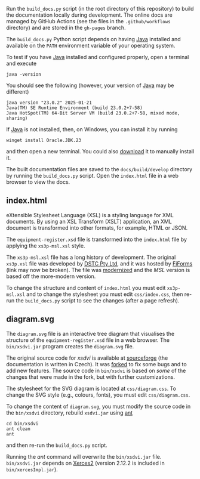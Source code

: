 Run the `build_docs.py` script (in the root directory of this repository)
to build the documentation locally during development. The online docs are
managed by GitHub Actions (see the files in the `.github/workflows` directory)
and are stored in the `gh-pages` branch.

The `build_docs.py` Python script depends on having [Java] installed
and available on the `PATH` environment variable of your operating system.

To test if you have [Java] installed and configured properly, open a
terminal and execute

```shell
java -version
```

You should see the following (however, your version of [Java] may be different)

```console
java version "23.0.2" 2025-01-21
Java(TM) SE Runtime Environment (build 23.0.2+7-58)
Java HotSpot(TM) 64-Bit Server VM (build 23.0.2+7-58, mixed mode, sharing)
```

If [Java] is not installed, then, on Windows, you can install it by running

```shell
winget install Oracle.JDK.23
```
and then open a new terminal. You could also [download][Java] it to manually install it.

The built documentation files are saved to the `docs/build/develop` directory by running 
the `build_docs.py` script. Open the `index.html` file in a web browser to view the docs.

## index.html
eXtensible Stylesheet Language (XSL) is a styling language for XML documents.
By using an XSL Transform (XSLT) application, an XML document is transformed
into other formats, for example, HTML or JSON.

The `equipment-register.xsd` file is transformed into the `index.html`
file by applying the `xs3p-msl.xsl` style.

The `xs3p-msl.xsl` file has a long history of development. The original
`xs3p.xsl` file was developed by 
[DSTC Pty Ltd](https://en.wikipedia.org/wiki/Distributed_Systems_Technology_Centre),
and it was hosted by [FiForms](https://xml.fiforms.org/xs3p/) (link may now be broken).
The file was [modernized](https://github.com/bitfehler/xs3p) and the 
*MSL* version is based off the more-modern version.

To change the structure and content of `index.html` you must edit `xs3p-msl.xsl`
and to change the stylesheet you must edit `css/index.css`, then re-run the
`build_docs.py` script to see the changes (after a page refresh).

## diagram.svg
The `diagram.svg` file is an interactive tree diagram that visualises the
structure of the `equipment-register.xsd` file in a web browser. The
`bin/xsdvi.jar` program creates the `diagram.svg` file.

The original source code for *xsdvi* is available at
[sourceforge](https://xsdvi.sourceforge.net/) (the documentation is written
in Czech). It was [forked](https://github.com/metanorma/xsdvi) to fix some
bugs and to add new features. The source code in `bin/xsdvi` is based on *some*
of the changes that were made in the fork, but with further customizations.

The stylesheet for the SVG diagram is located at `css/diagram.css`.
To change the SVG style (e.g., colours, fonts), you must edit
`css/diagram.css`.

To change the content of `diagram.svg`, you must modify the source
code in the `bin/xsdvi` directory, rebuild `xsdvi.jar` using [ant](https://ant.apache.org/)

```shell
cd bin/xsdvi
ant clean
ant
```

and then re-run the `build_docs.py` script.

Running the *ant* command will overwrite the `bin/xsdvi.jar` file.
`bin/xsdvi.jar` depends on [Xerces2](https://mvnrepository.com/artifact/xerces/xercesImpl)
(version 2.12.2 is included in `bin/xercesImpl.jar`).

[Java]: https://www.oracle.com/java/technologies/downloads/
